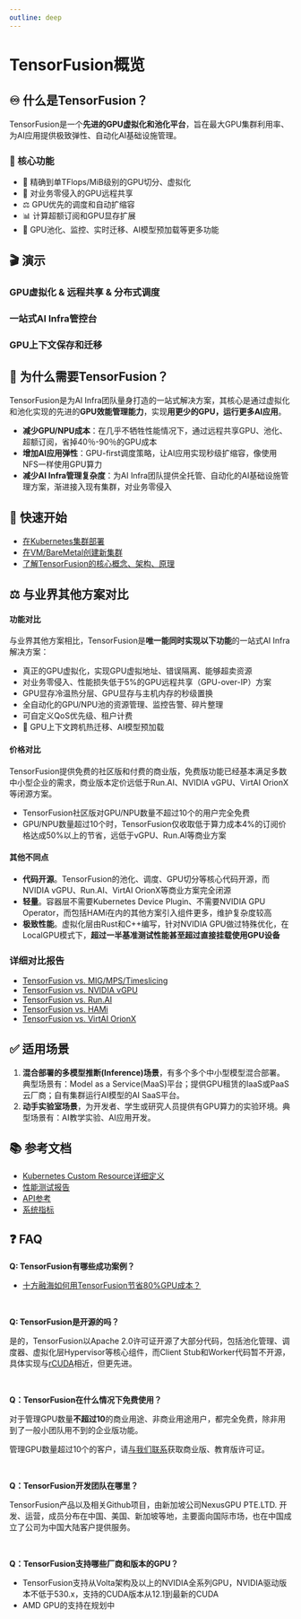```yaml
---
outline: deep
---
```


# TensorFusion概览

## ♾️ 什么是TensorFusion？

TensorFusion是一个**先进的GPU虚拟化和池化平台**，旨在最大GPU集群利用率、为AI应用提供极致弹性、自动化AI基础设施管理。

### 🌟 核心功能

- 📐 精确到单TFlops/MiB级别的GPU切分、虚拟化
- 🔄 对业务零侵入的GPU远程共享
- ⚖️ GPU优先的调度和自动扩缩容
- 📊 计算超额订阅和GPU显存扩展
- 🛫 GPU池化、监控、实时迁移、AI模型预加载等更多功能

## 🎬 演示

### GPU虚拟化 & 远程共享 & 分布式调度

<VideoPlayer class="vjs-fluid vjs-16-9" src="https://cdn.tensor-fusion.ai/tensor-fusion-vgpu-allocation-demo.mp4" :controls="true">
</VideoPlayer>

### 一站式AI Infra管控台

<VideoPlayer class="vjs-fluid vjs-16-9" src="https://cdn.tensor-fusion.ai/ai-infra-console-demo.mp4" :controls="true">
</VideoPlayer>

### GPU上下文保存和迁移

<VideoPlayer class="vjs-fluid vjs-16-9" src="https://cdn.tensor-fusion.ai/GPU_Content_Migration.mp4" :controls="true">
</VideoPlayer>

## 💎 为什么需要TensorFusion？

TensorFusion是为AI Infra团队量身打造的一站式解决方案，其核心是通过虚拟化和池化实现的先进的**GPU效能管理能力**，实现**用更少的GPU，运行更多AI应用**。

- **减少GPU/NPU成本**：在几乎不牺牲性能情况下，通过远程共享GPU、池化、超额订阅，省掉40％-90％的GPU成本
- **增加AI应用弹性**：GPU-first调度策略，让AI应用实现秒级扩缩容，像使用NFS一样使用GPU算力
- **减少AI Infra管理复杂度**：为AI Infra团队提供全托管、自动化的AI基础设施管理方案，渐进接入现有集群，对业务零侵入

## 🚀 快速开始

- [在Kubernetes集群部署](/zh/guide/getting-started/deployment-k8s.md)
- [在VM/BareMetal创建新集群](/zh/guide/getting-started/deployment-vm.md)
- [了解TensorFusion的核心概念、架构、原理](/zh/guide/getting-started/architecture.md)

## ⚖️ 与业界其他方案对比

#### 功能对比

与业界其他方案相比，TensorFusion是**唯一能同时实现以下功能**的一站式AI Infra解决方案：
- 真正的GPU虚拟化，实现GPU虚拟地址、错误隔离、能够超卖资源
- 对业务零侵入、性能损失低于5%的GPU远程共享（GPU-over-IP）方案
- GPU显存冷温热分层、GPU显存与主机内存的秒级置换
- 全自动化的GPU/NPU池的资源管理、监控告警、碎片整理
- 可自定义QoS优先级、租户计费
- 🚧 GPU上下文跨机热迁移、AI模型预加载

#### 价格对比

TensorFusion提供免费的社区版和付费的商业版，免费版功能已经基本满足多数中小型企业的需求，商业版本定价远低于Run.AI、NVIDIA vGPU、VirtAI OrionX等闭源方案。

- TensorFusion社区版对GPU/NPU数量不超过10个的用户完全免费
- GPU/NPU数量超过10个时，TensorFusion仅收取低于算力成本4%的订阅价格达成50%以上的节省，远低于vGPU、Run.AI等商业方案

#### 其他不同点

- **代码开源**。TensorFusion的池化、调度、GPU切分等核心代码开源，而NVIDIA vGPU、Run.AI、VirtAI OrionX等商业方案完全闭源
- **轻量**。容器层不需要Kubernetes Device Plugin、不需要NVIDIA GPU Operator，而包括HAMi在内的其他方案引入组件更多，维护复杂度较高
- **极致性能**。虚拟化层由Rust和C++编写，针对NVIDIA GPU做过特殊优化，在LocalGPU模式下，**超过一半基准测试性能甚至超过直接挂载使用GPU设备**

<!-- TODO: Realtime Benchmark Link -->

### 详细对比报告

- [TensorFusion vs. MIG/MPS/Timeslicing](/zh/guide/comparison/compare-with-mig-mps.md)
- [TensorFusion vs. NVIDIA vGPU](/zh/guide/comparison/compare-with-vgpu.md)
- [TensorFusion vs. Run.AI](/zh/guide/comparison/compare-with-run-ai.md)
- [TensorFusion vs. HAMi](/zh/guide/comparison/compare-with-hami.md)
- [TensorFusion vs. VirtAI OrionX](/zh/guide/comparison/compare-with-virtai.md)

## ✅ 适用场景

1. **混合部署的多模型推断(Inference)场景**，有多个多个中小型模型混合部署。典型场景有：Model as a Service(MaaS)平台；提供GPU租赁的IaaS或PaaS云厂商；自有集群运行AI模型的AI SaaS平台。
2. **动手实验室场景**，为开发者、学生或研究人员提供有GPU算力的实验环境。典型场景有：AI教学实验、AI应用开发。

## 📚 参考文档

- [Kubernetes Custom Resource详细定义](/zh/reference/crd-schema.md)
- [性能测试报告](/zh/reference/benchmark.md)
- [API参考](/zh/reference/api-schema.md)
- [系统指标](/zh/reference/metrics.md)

## ❓ FAQ

**Q: TensorFusion有哪些成功案例？**

<!-- - [ZOOM](https://zoom.com) -->
- [十方融海如何用TensorFusion节省80%GPU成本？](/zh/guide/case-study/ten-class.md)

<br>

**Q: TensorFusion是开源的吗？**

是的，TensorFusion以Apache 2.0许可证开源了大部分代码，包括池化管理、调度器、虚拟化层Hypervisor等核心组件，而Client Stub和Worker代码暂不开源，具体实现与[rCUDA](https://ieeexplore.ieee.org/document/5547126)相近，但更先进。

<br>

**Q：TensorFusion在什么情况下免费使用？**

对于管理GPU数量**不超过10**的商业用途、非商业用途用户，都完全免费，除非用到了一般小团队用不到的企业版功能。

管理GPU数量超过10个的客户，请[与我们联系](mailto:support@tensor-fusion.com)获取商业版、教育版许可证。

<br>

**Q：TensorFusion开发团队在哪里？**

TensorFusion产品以及相关Github项目，由新加坡公司NexusGPU PTE.LTD. 开发、运营，成员分布在中国、美国、新加坡等地，主要面向国际市场，也在中国成立了公司为中国大陆客户提供服务。

<br>

**Q：TensorFusion支持哪些厂商和版本的GPU？**

- TensorFusion支持从Volta架构及以上的NVIDIA全系列GPU，NVIDIA驱动版本不低于530.x，支持的CUDA版本从12.1到最新的CUDA
- AMD GPU的支持在规划中
